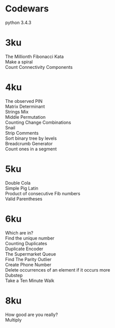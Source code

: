 Codewars
=============
python 3.4.3

# 3ku
 The Millionth Fibonacci Kata<br>
 Make a spiral<br>
 Count Connectivity Components<br>

# 4ku
 The observed PIN<br>
 Matrix Determinant<br>
 Strings Mix<br>
 Middle Permutation<br>
 Counting Change Combinations<br>
 Snail<br>
 Strip Comments<br>
 Sort binary tree by levels<br>
 Breadcrumb Generator<br>
 Count ones in a segment<br>

# 5ku
 Double Cola<br>
 Simple Pig Latin<br>
 Product of consecutive Fib numbers<br>
 Valid Parentheses<br>

# 6ku
 Which are in?<br>
 Find the unique number<br>
 Counting Duplicates<br>
 Duplicate Encoder<br>
 The Supermarket Queue<br>
 Find The Parity Outlier<br>
 Create Phone Number<br>
 Delete occurrences of an element if it occurs more <br>
 Dubstep<br>
 Take a Ten Minute Walk<br>

# 8ku
 How good are you really?<br>
 Multiply<br>
